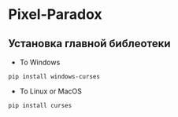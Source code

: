 # Pixel-Paradox

## Установка главной библеотеки

- To Windows 
```
pip install windows-curses
```
- To Linux or MacOS
```
pip install curses
```